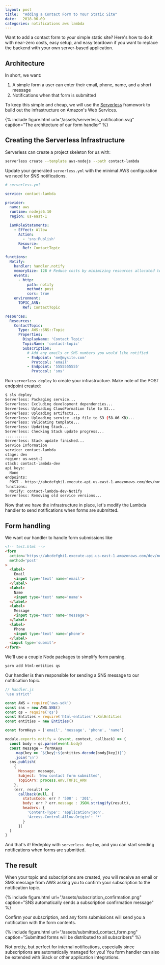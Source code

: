 ```yaml
---
layout: post
title:  "Adding a Contact Form to Your Static Site"
date:   2018-06-09
categories: notifications aws lambda
---
```


Want to add a contact form to your simple static site? Here's how to do it with
near-zero costs, easy setup, and easy teardown if you want to replace the backend
with your own server-based application.

## Architecture

In short, we want:

1. A simple form a user can enter their email, phone, name, and a short message
2. Notifications when that form is submitted

To keep this simple and cheap, we will use the [Serverless](https://serverless.com/) 
framework to build out the infrastructure on Amazon's Web Services.

{%
  include figure.html
  url="/assets/serverless_notification.svg"
  caption="The architecture of our form handler"
%}

## Creating the Serverless Infrastructure

Serverless can create a project skeleton for us with:

```bash
serverless create --template aws-nodejs --path contact-lambda
```

Update your generated `serverless.yml` with the minimal AWS configuration we 
need for SNS notifications.

```yaml
# serverless.yml

service: contact-lambda

provider:
  name: aws
  runtime: nodejs6.10
  region: us-east-1

  iamRoleStatements:
    - Effect: Allow
      Action:
        - 'sns:Publish'
      Resource:
        Ref: ContactTopic

functions:
  Notify:
    handler: handler.notify
    memorySize: 128 # Reduce costs by minimizing resources allocated to lambda
    events:
      - http:
          path: notify
          method: post
          cors: true
    environment:
      TOPIC_ARN:
        Ref: ContactTopic

resources:
  Resources:
    ContactTopic:
      Type: AWS::SNS::Topic
      Properties:
        DisplayName: 'Contact Topic'
        TopicName: 'contact-topic'
        Subscription:
          # Add any emails or SMS numbers you would like notified
          - Endpoint: 'me@mysite.com'
            Protocol: 'email'
          - Endpoint: '5555555555'
            Protocol: 'sms'
```

Run `serverless deploy` to create your infrastructure. Make note of the POST
endpoint created:

```bash
$ sls deploy
Serverless: Packaging service...
Serverless: Excluding development dependencies...
Serverless: Uploading CloudFormation file to S3...
Serverless: Uploading artifacts...
Serverless: Uploading service .zip file to S3 (58.06 KB)...
Serverless: Validating template...
Serverless: Updating Stack...
Serverless: Checking Stack update progress...
..........
Serverless: Stack update finished...
Service Information
service: contact-lambda
stage: dev
region: us-west-2
stack: contact-lambda-dev
api keys:
  None
endpoints:
  POST - https://abcdefghi1.execute-api.us-east-1.amazonaws.com/dev/notify
functions:
  Notify: contact-lambda-dev-Notify
Serverless: Removing old service versions...
```

Now that we have the infrastructure in place, let's modify the Lambda handler
to send notifications when forms are submitted.

## Form handling

We want our handler to handle form submissions like

```html
<!-- test.html -->
<form
  action='https://abcdefghi1.execute-api.us-east-1.amazonaws.com/dev/notify'
  method='post'
>
  <label>
    Email
    <input type='text' name='email'>
  </label>
  <label>
    Name
    <input type='text' name='name'>
  </label>
  <label>
    Message
    <input type='text' name='message'>
  </label>
  <label>
    Phone
    <input type='text' name='phone'>
  </label>
  <input type='submit'>
</form>
```

We'll use a couple Node packages to simplify form parsing.

```bash
yarn add html-entities qs
```

Our handler is then responsible for sending a SNS message to our notification
topic.

```js
// handler.js
'use strict'

const AWS = require('aws-sdk')
const sns = new AWS.SNS()
const qs = require('qs')
const Entities = require('html-entities').XmlEntities
const entities = new Entities()

const formKeys = ['email', 'message', 'phone', 'name']

module.exports.notify = (event, context, callback) => {
  const body = qs.parse(event.body)
  const message = formKeys
    .map(key => `${key}:${entities.decode(body[key])}`)
    .join('\n')
  sns.publish(
    {
      Message: message,
      Subject: 'New contact form submitted',
      TopicArn: process.env.TOPIC_ARN
    },
    (err, result) =>
      callback(null, {
        statusCode: err ? '500' : '201',
        body: err ? err.message : JSON.stringify(result),
        headers: {
          'Content-Type': 'application/json',
          'Access-Control-Allow-Origin': '*'
        }
      })
  )
}
```

And that's it! Redeploy with `serverless deploy`, and you can start sending 
notifications when forms are submitted.

## The result

When your topic and subscriptions are created, you will receive an email or SMS
message from AWS asking you to confirm your subscription to the
notification topic.

{%
  include figure.html
  url="/assets/subscription_confirmation.png"
  caption="SNS automatically sends a subscription confirmation message"
%}

Confirm your subscription, and any form submissions will send you a notification
with the form contents.

{%
  include figure.html
  url="/assets/submitted_contact_form.png"
  caption="Submitted forms will be distributed to all subscribers"
%}

Not pretty, but perfect for internal notifications, especially since subscriptions
are automatically managed for you! You form handler can also be extended with
Slack or other application integrations.
